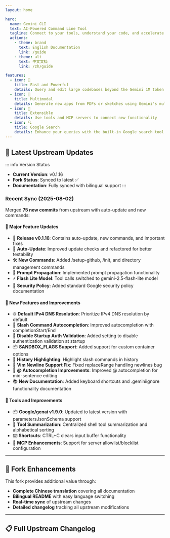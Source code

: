 ```yaml
---
layout: home

hero:
  name: Gemini CLI
  text: AI-Powered Command Line Tool
  tagline: Connect to your tools, understand your code, and accelerate your workflows
  actions:
    - theme: brand
      text: English Documentation
      link: /guide
    - theme: alt
      text: 中文文档
      link: /zh/guide

features:
  - icon: 🚀
    title: Fast and Powerful
    details: Query and edit large codebases beyond the Gemini 1M token context window
  - icon: 🎨
    title: Multimodal
    details: Generate new apps from PDFs or sketches using Gemini's multimodal capabilities
  - icon: 🔧
    title: Extensible
    details: Use tools and MCP servers to connect new functionality
  - icon: 🔍
    title: Google Search
    details: Enhance your queries with the built-in Google search tool
---
```


## 🔄 Latest Upstream Updates

::: info Version Status
- **Current Version**: v0.1.16
- **Fork Status**: Synced to latest ✅
- **Documentation**: Fully synced with bilingual support
:::

### Recent Sync (2025-08-02)

Merged **75 new commits** from upstream with auto-update and new commands:

#### 🚀 Major Feature Updates
- 🎉 **Release v0.1.16**: Contains auto-update, new commands, and important fixes
- 🔄 **Auto-Update**: Improved update checks and refactored for better testability
- 🛠️ **New Commands**: Added /setup-github, /init, and directory management commands
- 📝 **Prompt Propagation**: Implemented prompt propagation functionality
- ⚡ **Flash Lite Model**: Tool calls switched to gemini-2.5-flash-lite model
- 🔐 **Security Policy**: Added standard Google security policy documentation

#### 🔧 New Features and Improvements
- 🌐 **Default IPv4 DNS Resolution**: Prioritize IPv4 DNS resolution by default
- 🔗 **Slash Command Autocompletion**: Improved autocompletion with completionStart/End
- 🔐 **Disable Startup Auth Validation**: Added setting to disable authentication validation at startup
- 📦 **SANDBOX_FLAGS Support**: Added support for custom container options
- 🎨 **History Highlighting**: Highlight slash commands in history
- 🐛 **Vim Newline Support Fix**: Fixed replaceRange handling newlines bug
- 📝 **@ Autocompletion Improvements**: Improved @ autocompletion for mid-sentence editing
- 📚 **New Documentation**: Added keyboard shortcuts and .geminiignore functionality documentation

#### 🔧 Tools and Improvements
- 📦 **Google/genai v1.9.0**: Updated to latest version with parametersJsonSchema support
- 🎯 **Tool Summarization**: Centralized shell tool summarization and alphabetical sorting
- ⌨️ **Shortcuts**: CTRL+C clears input buffer functionality
- 🔧 **MCP Enhancements**: Support for server allowlist/blocklist configuration

---

## 🌟 Fork Enhancements

This fork provides additional value through:

- **Complete Chinese translation** covering all documentation
- **Bilingual README** with easy language switching
- **Real-time sync** of upstream changes
- **Detailed changelog** tracking all upstream modifications

---

## 📋 Full Upstream Changelog

<!--@include: ./changelog-content.md-->
